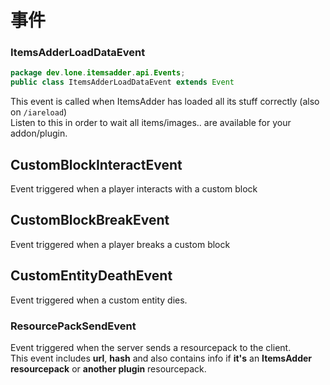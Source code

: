 # 事件

### ItemsAdderLoadDataEvent

```java
package dev.lone.itemsadder.api.Events;
public class ItemsAdderLoadDataEvent extends Event
```

This event is called when ItemsAdder has loaded all its stuff correctly \(also on `/iareload`\)  
Listen to this in order to wait all items/images.. are available for your addon/plugin.

## CustomBlockInteractEvent

Event triggered when a player interacts with a custom block

## CustomBlockBreakEvent

Event triggered when a player breaks a custom block

## CustomEntityDeathEvent

Event triggered when a custom entity dies.

### ResourcePackSendEvent

Event triggered when the server sends a resourcepack to the client.   
This event includes **url**, **hash** and also contains info if **it's** an **ItemsAdder resourcepack** or **another plugin** resourcepack.



